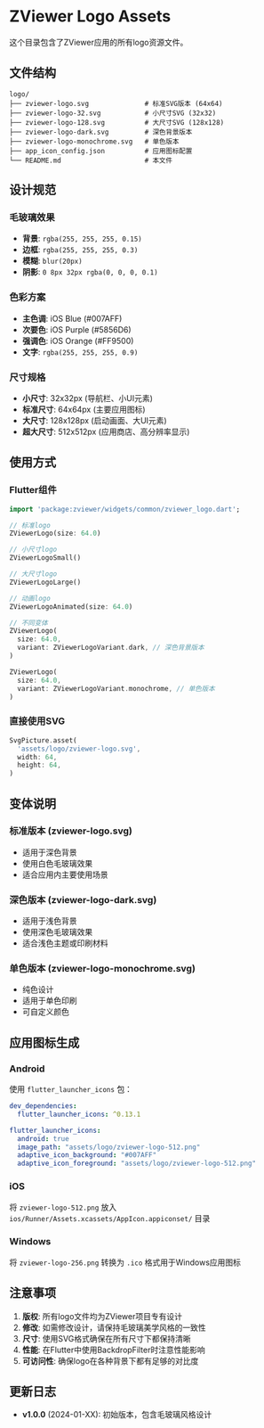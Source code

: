 # ZViewer Logo Assets

这个目录包含了ZViewer应用的所有logo资源文件。

## 文件结构

```
logo/
├── zviewer-logo.svg              # 标准SVG版本 (64x64)
├── zviewer-logo-32.svg           # 小尺寸SVG (32x32)
├── zviewer-logo-128.svg          # 大尺寸SVG (128x128)
├── zviewer-logo-dark.svg         # 深色背景版本
├── zviewer-logo-monochrome.svg   # 单色版本
├── app_icon_config.json          # 应用图标配置
└── README.md                     # 本文件
```

## 设计规范

### 毛玻璃效果
- **背景**: `rgba(255, 255, 255, 0.15)`
- **边框**: `rgba(255, 255, 255, 0.3)`
- **模糊**: `blur(20px)`
- **阴影**: `0 8px 32px rgba(0, 0, 0, 0.1)`

### 色彩方案
- **主色调**: iOS Blue (#007AFF)
- **次要色**: iOS Purple (#5856D6)  
- **强调色**: iOS Orange (#FF9500)
- **文字**: `rgba(255, 255, 255, 0.9)`

### 尺寸规格
- **小尺寸**: 32x32px (导航栏、小UI元素)
- **标准尺寸**: 64x64px (主要应用图标)
- **大尺寸**: 128x128px (启动画面、大UI元素)
- **超大尺寸**: 512x512px (应用商店、高分辨率显示)

## 使用方式

### Flutter组件
```dart
import 'package:zviewer/widgets/common/zviewer_logo.dart';

// 标准logo
ZViewerLogo(size: 64.0)

// 小尺寸logo
ZViewerLogoSmall()

// 大尺寸logo  
ZViewerLogoLarge()

// 动画logo
ZViewerLogoAnimated(size: 64.0)

// 不同变体
ZViewerLogo(
  size: 64.0,
  variant: ZViewerLogoVariant.dark, // 深色背景版本
)

ZViewerLogo(
  size: 64.0,
  variant: ZViewerLogoVariant.monochrome, // 单色版本
)
```

### 直接使用SVG
```dart
SvgPicture.asset(
  'assets/logo/zviewer-logo.svg',
  width: 64,
  height: 64,
)
```

## 变体说明

### 标准版本 (zviewer-logo.svg)
- 适用于深色背景
- 使用白色毛玻璃效果
- 适合应用内主要使用场景

### 深色版本 (zviewer-logo-dark.svg)
- 适用于浅色背景
- 使用深色毛玻璃效果
- 适合浅色主题或印刷材料

### 单色版本 (zviewer-logo-monochrome.svg)
- 纯色设计
- 适用于单色印刷
- 可自定义颜色

## 应用图标生成

### Android
使用 `flutter_launcher_icons` 包：
```yaml
dev_dependencies:
  flutter_launcher_icons: ^0.13.1

flutter_launcher_icons:
  android: true
  image_path: "assets/logo/zviewer-logo-512.png"
  adaptive_icon_background: "#007AFF"
  adaptive_icon_foreground: "assets/logo/zviewer-logo-512.png"
```

### iOS
将 `zviewer-logo-512.png` 放入 `ios/Runner/Assets.xcassets/AppIcon.appiconset/` 目录

### Windows
将 `zviewer-logo-256.png` 转换为 `.ico` 格式用于Windows应用图标

## 注意事项

1. **版权**: 所有logo文件均为ZViewer项目专有设计
2. **修改**: 如需修改设计，请保持毛玻璃美学风格的一致性
3. **尺寸**: 使用SVG格式确保在所有尺寸下都保持清晰
4. **性能**: 在Flutter中使用BackdropFilter时注意性能影响
5. **可访问性**: 确保logo在各种背景下都有足够的对比度

## 更新日志

- **v1.0.0** (2024-01-XX): 初始版本，包含毛玻璃风格设计
